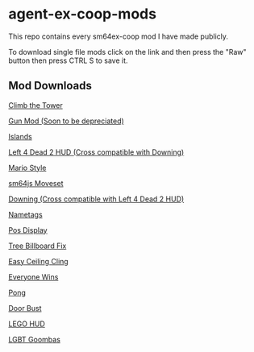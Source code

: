# agent-ex-coop-mods
This repo contains every sm64ex-coop mod I have made publicly.

To download single file mods click on the link and then press the "Raw" button then press CTRL S to save it.

## Mod Downloads

[Climb the Tower](./mods/climb-the-tower/climb-the-tower.zip)

[Gun Mod (Soon to be depreciated)](./mods/gun-mod/gun-mod.zip)

[Islands](./mods/islands/islands.zip)

[Left 4 Dead 2 HUD (Cross compatible with Downing)](./mods/l4d2-hud/l4d2-hud.zip)

[Mario Style](./mods/mario-style/mario-style.zip)

[sm64js Moveset](./mods/sm64js-moveset/sm64js-moveset.zip)

[Downing (Cross compatible with Left 4 Dead 2 HUD)](./mods/downing.lua)

[Nametags](./mods/nametags.lua)

[Pos Display](./mods/pos-display.lua)

[Tree Billboard Fix](./mods/tree-billboard-fix.lua)

[Easy Ceiling Cling](./mods/easy-ceiling-cling.lua)

[Everyone Wins](./mods/everyone-wins.lua)

[Pong](./mods/pong.lua)

[Door Bust](./mods/door-bust.lua)

[LEGO HUD](./mods/lego-hud/lego-hud.zip)

[LGBT Goombas](./mods/lgbt-goombas/lgbt-goombas.zip)